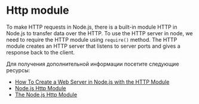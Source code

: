# Http module

To make HTTP requests in Node.js, there is a built-in module HTTP in Node.js to transfer data over the HTTP. To use the HTTP server in node, we need to require the HTTP module using `require()` method. The HTTP module creates an HTTP server that listens to server ports and gives a response back to the client.

Для получения дополнительной информации посетите следующие ресурсы:

- [How To Create a Web Server in Node.js with the HTTP Module](https://www.digitalocean.com/community/tutorials/how-to-create-a-web-server-in-node-js-with-the-http-module)
- [Node.js Http Module](https://www.geeksforgeeks.org/node-js-http-module/)
- [The Node.js Http Module](https://nodejs.dev/en/learn/the-nodejs-http-module/)
